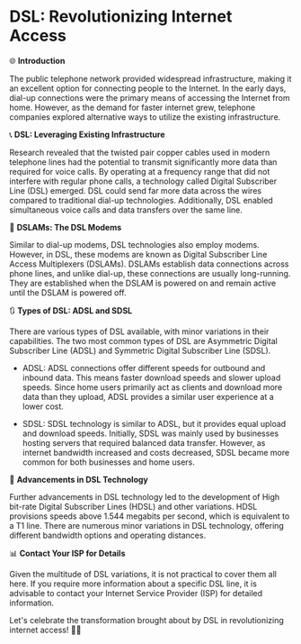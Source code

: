 # DSL: Revolutionizing Internet Access

🌐 **Introduction**

The public telephone network provided widespread infrastructure, making it an excellent option for connecting people to the Internet. In the early days, dial-up connections were the primary means of accessing the Internet from home. However, as the demand for faster internet grew, telephone companies explored alternative ways to utilize the existing infrastructure.

📞 **DSL: Leveraging Existing Infrastructure**

Research revealed that the twisted pair copper cables used in modern telephone lines had the potential to transmit significantly more data than required for voice calls. By operating at a frequency range that did not interfere with regular phone calls, a technology called Digital Subscriber Line (DSL) emerged. DSL could send far more data across the wires compared to traditional dial-up technologies. Additionally, DSL enabled simultaneous voice calls and data transfers over the same line.

📶 **DSLAMs: The DSL Modems**

Similar to dial-up modems, DSL technologies also employ modems. However, in DSL, these modems are known as Digital Subscriber Line Access Multiplexers (DSLAMs). DSLAMs establish data connections across phone lines, and unlike dial-up, these connections are usually long-running. They are established when the DSLAM is powered on and remain active until the DSLAM is powered off.

🔃 **Types of DSL: ADSL and SDSL**

There are various types of DSL available, with minor variations in their capabilities. The two most common types of DSL are Asymmetric Digital Subscriber Line (ADSL) and Symmetric Digital Subscriber Line (SDSL).

- ADSL: ADSL connections offer different speeds for outbound and inbound data. This means faster download speeds and slower upload speeds. Since home users primarily act as clients and download more data than they upload, ADSL provides a similar user experience at a lower cost.

- SDSL: SDSL technology is similar to ADSL, but it provides equal upload and download speeds. Initially, SDSL was mainly used by businesses hosting servers that required balanced data transfer. However, as internet bandwidth increased and costs decreased, SDSL became more common for both businesses and home users.

🚀 **Advancements in DSL Technology**

Further advancements in DSL technology led to the development of High bit-rate Digital Subscriber Lines (HDSL) and other variations. HDSL provisions speeds above 1.544 megabits per second, which is equivalent to a T1 line. There are numerous minor variations in DSL technology, offering different bandwidth options and operating distances.

📊 **Contact Your ISP for Details**

Given the multitude of DSL variations, it is not practical to cover them all here. If you require more information about a specific DSL line, it is advisable to contact your Internet Service Provider (ISP) for detailed information.

Let's celebrate the transformation brought about by DSL in revolutionizing internet access! 🎉🌐